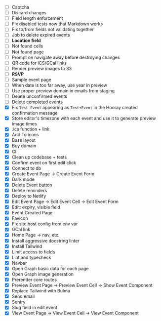 - [ ] Captcha
- [ ] Discard changes
- [ ] Field length enforcement
- [ ] Fix disabled tests now that Markdown works
- [ ] Fix to/from fields not validating together
- [ ] Job to delete expired events
- [ ] **Location field**
- [ ] Not found cells
- [ ] Not found page
- [ ] Prompt on navigate away before destroying changes
- [ ] QR code for ICS/GCal links
- [ ] Render preview images to S3
- [ ] **RSVP**
- [ ] Sample event page
- [ ] When date is too far away, use year in preview
- [ ] Use proper preview domain in emails from staging
- [ ] Delete unconfirmed events
- [ ] Delete completed events
- [x] Fix `Test Event` appearing as `Test+Event` in the Hooray created confirmation message
- [x] Store editor's timezone with each event and use it to generate preview image times
- [x] .ics function + link
- [x] Add To icons
- [x] Base layout
- [x] Buy domain
- [x] CI
- [x] Clean up codebase + tests
- [x] Confirm event on first edit click
- [x] Connect to db
- [x] Create Event Page -> Create Event Form
- [x] Dark mode
- [x] Delete Event button
- [x] Delete reminders
- [x] Deploy to Netlify
- [x] Edit Event Page -> Edit Event Cell -> Edit Event Form
- [x] Edit: expiry, visible field
- [x] Event Created Page
- [x] Favicon
- [x] Fix site host config from env var
- [x] GCal link
- [x] Home Page -> nav, etc.
- [x] Install aggressive docstring linter
- [x] Install Tailwind
- [x] Limit access to fields
- [x] Lint and typecheck
- [x] Navbar
- [x] Open Graph basic data for each page
- [x] Open Graph image generation
- [x] Prerender core routes
- [x] Preview Event Page -> Preview Event Cell -> Show Event Component
- [x] Replace Tailwind with Bulma
- [x] Send email
- [x] Sentry
- [x] Slug field in edit event
- [x] View Event Page -> View Event Cell -> View Event Component
